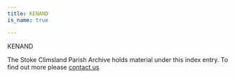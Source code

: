 ```yaml
---
title: KENAND
is_name: true

---
```


KENAND


The Stoke Climsland Parish Archive holds material under this index entry. To find out more please [contact us](/contact/)
